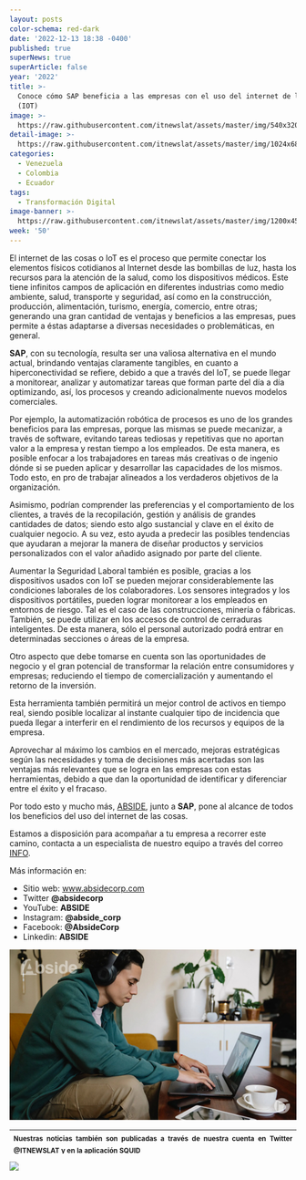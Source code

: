 ```yaml
---
layout: posts
color-schema: red-dark
date: '2022-12-13 18:38 -0400'
published: true
superNews: true
superArticle: false
year: '2022'
title: >-
  Conoce cómo SAP beneficia a las empresas con el uso del internet de las cosas
  (IOT)
image: >-
  https://raw.githubusercontent.com/itnewslat/assets/master/img/540x320/ABSIDE-IOT-p.jpg
detail-image: >-
  https://raw.githubusercontent.com/itnewslat/assets/master/img/1024x680/ABSIDE-IOT-g.jpg
categories:
  - Venezuela
  - Colombia
  - Ecuador
tags:
  - Transformación Digital
image-banner: >-
  https://raw.githubusercontent.com/itnewslat/assets/master/img/1200x450/ABSIDE-IOT.jpg
week: '50'
---
```

El internet de las cosas o IoT es el proceso que permite conectar los elementos físicos cotidianos al Internet desde las bombillas de luz, hasta los recursos para la atención de la salud, como los dispositivos médicos. Este tiene infinitos campos de aplicación en diferentes industrias como medio ambiente, salud, transporte y seguridad, así como en la construcción, producción, alimentación, turismo, energía, comercio, entre otras; generando una gran cantidad de ventajas y beneficios a las empresas, pues permite a éstas adaptarse a diversas necesidades o problemáticas, en general. 

**SAP**, con su tecnología, resulta ser una valiosa alternativa en el mundo actual, brindando ventajas claramente tangibles, en cuanto a hiperconectividad se refiere, debido a que a través del IoT, se puede llegar a monitorear, analizar y automatizar tareas que forman parte del día a día optimizando, así, los procesos y creando adicionalmente nuevos modelos comerciales. 

Por ejemplo, la automatización robótica de procesos es uno de los grandes beneficios para las empresas, porque las mismas se puede mecanizar, a través de software, evitando tareas tediosas y repetitivas que no aportan valor a la empresa y restan tiempo a los empleados. De esta manera, es posible enfocar a los trabajadores en tareas más creativas o de ingenio dónde si se pueden aplicar y desarrollar las capacidades de los mismos. Todo esto, en pro de trabajar alineados a los verdaderos objetivos de la organización.

Asimismo, podrían comprender las preferencias y el comportamiento de los clientes, a través de la recopilación, gestión y análisis de grandes cantidades de datos; siendo esto algo sustancial y clave en el éxito de cualquier negocio. A su vez, esto ayuda a predecir las posibles tendencias que ayudaran a mejorar la manera de diseñar productos y servicios personalizados con el valor añadido asignado por parte del cliente.

Aumentar la Seguridad Laboral también es posible, gracias a los dispositivos usados con IoT se pueden mejorar considerablemente las condiciones laborales de los colaboradores. Los sensores integrados y los dispositivos portátiles, pueden lograr monitorear a los empleados en entornos de riesgo. Tal es el caso de las construcciones, minería o fábricas. También, se puede utilizar en los accesos de control de cerraduras inteligentes. De esta manera, sólo el personal autorizado podrá entrar en determinadas secciones o áreas de la empresa.

Otro aspecto que debe tomarse en cuenta son las oportunidades de negocio y el gran potencial de transformar la relación entre consumidores y empresas; reduciendo el tiempo de comercialización y aumentando el retorno de la inversión.

Esta herramienta también permitirá un mejor control de activos en tiempo real, siendo posible localizar al instante cualquier tipo de incidencia que pueda llegar a interferir en el rendimiento de los recursos y equipos de la empresa.

Aprovechar al máximo los cambios en el mercado, mejoras estratégicas según las necesidades y toma de decisiones más acertadas son las ventajas más relevantes que se logra en las empresas con estas herramientas, debido a que dan la oportunidad de identificar y diferenciar entre el éxito y el fracaso.

Por todo esto y mucho más, [ABSIDE](http://www.absidecorp.com/), junto a **SAP**, pone al alcance de todos los beneficios del uso del internet de las cosas. 

Estamos a disposición para acompañar a tu empresa a recorrer este camino, contacta a un especialista de nuestro equipo a través del correo [INFO](mailto://info@absidecorp.com).

Más información en: 

- Sitio web: www.absidecorp.com
- Twitter **@absidecorp**
- YouTube: **ABSIDE**
- Instagram: **@abside_corp**
- Facebook: **@AbsideCorp**
- Linkedin: **ABSIDE**

![](https://raw.githubusercontent.com/itnewslat/assets/master/img/540x320/ABSIDE-IOT-p.jpg)

<table style="height: 42px;" width="569">
<tbody>
<tr>
<td style="text-align: justify;"><sub><strong>Nuestras noticias también son publicadas a través de nuestra cuenta en Twitter <a href="https://twitter.com/itnewslat?lang=es">@ITNEWSLAT</a> y en la aplicación <a href="https://squidapp.co/en/">SQUID</a></strong></sub></td>
</tr>
</tbody>
</table>

<img src="https://tracker.metricool.com/c3po.jpg?hash=56f88a41e39ab42c063cc51676587a04"/>
